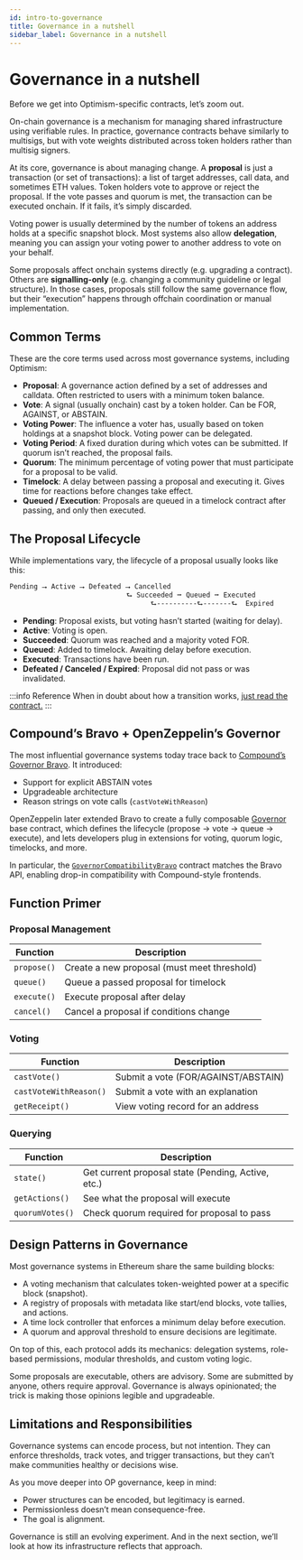 ```yaml
---
id: intro-to-governance
title: Governance in a nutshell
sidebar_label: Governance in a nutshell
---
```


# Governance in a nutshell

Before we get into Optimism-specific contracts, let’s zoom out.

On-chain governance is a mechanism for managing shared infrastructure using verifiable rules. In practice, governance contracts behave similarly to multisigs, but with vote weights distributed across token holders rather than multisig signers.

At its core, governance is about managing change. A **proposal** is just a transaction (or set of transactions): a list of target addresses, call data, and sometimes ETH values. Token holders vote to approve or reject the proposal. If the vote passes and quorum is met, the transaction can be executed onchain. If it fails, it’s simply discarded.

Voting power is usually determined by the number of tokens an address holds at a specific snapshot block. Most systems also allow **delegation**, meaning you can assign your voting power to another address to vote on your behalf.

Some proposals affect onchain systems directly (e.g. upgrading a contract). Others are **signalling-only** (e.g. changing a community guideline or legal structure). In those cases, proposals still follow the same governance flow, but their “execution” happens through offchain coordination or manual implementation.

## Common Terms

These are the core terms used across most governance systems, including Optimism:

- **Proposal**: A governance action defined by a set of addresses and calldata. Often restricted to users with a minimum token balance.
- **Vote**: A signal (usually onchain) cast by a token holder. Can be FOR, AGAINST, or ABSTAIN.
- **Voting Power**: The influence a voter has, usually based on token holdings at a snapshot block. Voting power can be delegated.
- **Voting Period**: A fixed duration during which votes can be submitted. If quorum isn’t reached, the proposal fails.
- **Quorum**: The minimum percentage of voting power that must participate for a proposal to be valid.
- **Timelock**: A delay between passing a proposal and executing it. Gives time for reactions before changes take effect.
- **Queued / Execution**: Proposals are queued in a timelock contract after passing, and only then executed.

## The Proposal Lifecycle

While implementations vary, the lifecycle of a proposal usually looks like this:

```nasm
Pending ⭢ Active ⭢ Defeated ⭢ Cancelled
			                 ⮑ Succeeded ⭢ Queued ⭢ Executed
				                   ⮑----------⮑-------⮑  Expired
```
- **Pending**: Proposal exists, but voting hasn’t started (waiting for delay).
- **Active**: Voting is open.
- **Succeeded**: Quorum was reached and a majority voted FOR.
- **Queued**: Added to timelock. Awaiting delay before execution.
- **Executed**: Transactions have been run.
- **Defeated / Canceled / Expired**: Proposal did not pass or was invalidated.

:::info Reference
When in doubt about how a transition works, [just read the contract.](https://github.com/OpenZeppelin/openzeppelin-contracts/blob/release-v4.8/contracts/governance) 
:::

## Compound’s Bravo + OpenZeppelin’s Governor

The most influential governance systems today trace back to [Compound’s Governor Bravo](https://docs.compound.finance/v2/governance/). It introduced:

- Support for explicit ABSTAIN votes
- Upgradeable architecture
- Reason strings on vote calls (`castVoteWithReason`)

OpenZeppelin later extended Bravo to create a fully composable [Governor](https://github.com/OpenZeppelin/openzeppelin-contracts/blob/release-v4.8/contracts/governance/Governor.sol) base contract, which defines the lifecycle (propose → vote → queue → execute), and lets developers plug in extensions for voting, quorum logic, timelocks, and more.

In particular, the [`GovernorCompatibilityBravo`](https://github.com/OpenZeppelin/openzeppelin-contracts/blob/release-v4.8/contracts/governance/compatibility/GovernorCompatibilityBravo.sol) contract matches the Bravo API, enabling drop-in compatibility with Compound-style frontends.

## Function Primer

### Proposal Management

| Function | Description |
|----------|-------------|
| `propose()` | Create a new proposal (must meet threshold) |
| `queue()` | Queue a passed proposal for timelock |
| `execute()` | Execute proposal after delay |
| `cancel()` | Cancel a proposal if conditions change |

### Voting

| Function | Description |
|----------|-------------|
| `castVote()` | Submit a vote (FOR/AGAINST/ABSTAIN) |
| `castVoteWithReason()` | Submit a vote with an explanation |
| `getReceipt()` | View voting record for an address |

### Querying

| Function | Description |
|----------|-------------|
| `state()` | Get current proposal state (Pending, Active, etc.) |
| `getActions()` | See what the proposal will execute |
| `quorumVotes()` | Check quorum required for proposal to pass |

## Design Patterns in Governance

Most governance systems in Ethereum share the same building blocks:
- A voting mechanism that calculates token-weighted power at a specific block (snapshot).
- A registry of proposals with metadata like start/end blocks, vote tallies, and actions.
- A time lock controller that enforces a minimum delay before execution.
- A quorum and approval threshold to ensure decisions are legitimate.

On top of this, each protocol adds its mechanics: delegation systems, role-based permissions, modular thresholds, and custom voting logic.

Some proposals are executable, others are advisory. Some are submitted by anyone, others require approval. Governance is always opinionated; the trick is making those opinions legible and upgradeable.

## Limitations and Responsibilities

Governance systems can encode process, but not intention. They can enforce thresholds, track votes, and trigger transactions, but they can’t make communities healthy or decisions wise.

As you move deeper into OP governance, keep in mind:
- Power structures can be encoded, but legitimacy is earned.
- Permissionless doesn’t mean consequence-free.
- The goal is alignment.

Governance is still an evolving experiment. And in the next section, we’ll look at how its infrastructure reflects that approach.
